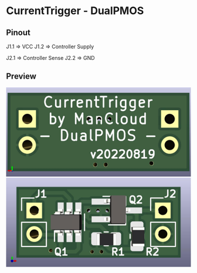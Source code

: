 # CurrentTrigger - DualPMOS

## Pinout
J1.1 => VCC
J1.2 => Controller Supply

J2.1 => Controller Sense
J2.2 => GND

## Preview

![PCB TOP](CurrentMirror_DualPMOS_Bot.jpg)
![PCB BOT](CurrentMirror_DualPMOS_Top.jpg)
